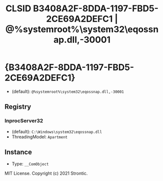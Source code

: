 ﻿---
title: "CLSID B3408A2F-8DDA-1197-FBD5-2CE69A2DEFC1 | @%systemroot%\\system32\\eqossnap.dll,-30001"
excerpt: What is COM-Object CLSID B3408A2F-8DDA-1197-FBD5-2CE69A2DEFC1?
---

# {B3408A2F-8DDA-1197-FBD5-2CE69A2DEFC1}

* (default): `@%systemroot%\system32\eqossnap.dll,-30001`

## Registry


### InprocServer32

* (default): `C:\Windows\system32\eqossnap.dll`
* ThreadingModel: `Apartment`

## Instance

* Type: `__ComObject`

MIT License. Copyright (c) 2021 Strontic.


